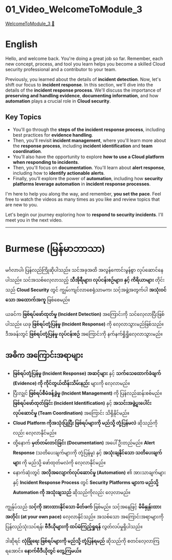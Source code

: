 # 01_Video_WelcomeToModule_3

[WelcomeToModule_3 🔗](https://www.coursera.org/learn/detect-respond-and-recover-from-cloud-cybersecurity-attacks/lecture/GzNDh/welcome-to-module-3)

# **English**

Hello, and welcome back. You're doing a great job so far. Remember, each new concept, process, and tool you learn helps you become a skilled Cloud security professional and a contributor to your team.

Previously, you learned about the details of **incident detection**. Now, let's shift our focus to **incident response**. In this section, we'll dive into the details of the **incident response process**. We'll discuss the importance of **preserving and handling evidence**, **documenting information**, and how **automation** plays a crucial role in **Cloud security**.

## **Key Topics**

- You'll go through the **steps of the incident response process**, including best practices for **evidence handling**.
- Then, you'll revisit **incident management**, where you'll learn more about the **response process**, including **incident identification** and **team coordination**.
- You'll also have the opportunity to explore **how to use a Cloud platform when responding to incidents**.
- Then, you'll focus on **documentation**. You'll learn about **alert response**, including how to **identify actionable alerts**.
- Finally, you'll explore the power of **automation**, including how **security platforms leverage automation** in **incident response processes**.

I'm here to help you along the way, and remember, **you set the pace**. Feel free to watch the videos as many times as you like and review topics that are new to you.

Let's begin our journey exploring how to **respond to security incidents**. I'll meet you in the next video.

---

# **Burmese (မြန်မာဘာသာ)**

မင်္ဂလာပါ၊ ပြန်လည်ကြိုဆိုပါသည်။ သင်အခုအထိ အလွန်ကောင်းမွန်စွာ လုပ်ဆောင်နေပါသည်။ သင်အသစ်လေ့လာသည့် **သီအိုရီများ၊ လုပ်ငန်းစဉ်များ၊ နှင့် ကိရိယာများ** တိုင်းသည် **Cloud Security** တွင် ကျွမ်းကျင်လာစေရုံသာမက၊ သင့်အဖွဲ့အတွက်ပါ **အသုံးဝင်သော အထောက်အကူ** ဖြစ်စေမည်။

ယခင်က **ဖြစ်ရပ်ဖော်ထုတ်မှု (Incident Detection)** အကြောင်းကို သင်လေ့လာပြီးဖြစ်ပါသည်။ ယခု **ဖြစ်ရပ်တုံ့ပြန်မှု (Incident Response)** ကို လေ့လာသွားမည်ဖြစ်သည်။ ဒီအခန်းတွင် **ဖြစ်ရပ်တုံ့ပြန်မှု လုပ်ငန်းစဉ်** အကြောင်းကို နက်နက်ရှိုရှိုလေ့လာသွားမည်။

## **အဓိက အကြောင်းအရာများ**

- **ဖြစ်ရပ်တုံ့ပြန်မှု (Incident Response) အဆင့်များ** နှင့် **သက်သေထောက်ခံချက် (Evidence) ကို ကိုင်တွယ်ထိန်းသိမ်းနည်း** များကို လေ့လာမည်။
- ပြီးလျှင် **ဖြစ်ရပ်စီမံခန့်ခွဲမှု (Incident Management)** ကို ပြန်လည်ဆန်းစစ်မည်။ **ဖြစ်ရပ်ဖော်ထုတ်ခြင်း (Incident Identification)** နှင့် **အသင်းအဖွဲ့ပူးပေါင်းလုပ်ဆောင်မှု (Team Coordination)** အကြောင်း သိရှိနိုင်မည်။
- **Cloud Platform ကိုအသုံးပြုပြီး ဖြစ်ရပ်များကို မည်သို့ တုံ့ပြန်မလဲ** ဆိုသည်ကိုလည်း လေ့လာနိုင်မည်။
- ထို့နောက် **မှတ်တမ်းတင်ခြင်း (Documentation)** အပေါ် ဦးတည်မည်။ **Alert Response** (သတိပေးချက်များကို တုံ့ပြန်မှု) နှင့် **အသုံးချနိုင်သော သတိပေးချက်များ** ကို မည်သို့ ဖော်ထုတ်မလဲကို လေ့လာနိုင်မည်။
- နောက်ဆုံးတွင် **အလိုအလျောက်လုပ်ဆောင်မှု (Automation)** ၏ အားသာချက်များနှင့် **Incident Response Process** တွင် **Security Platforms များက မည်သို့ Automation ကို အသုံးချသည်** ဆိုသည်ကိုလည်း လေ့လာမည်။

ကျွန်ုပ်သည် **သင့်ကို အားထားနိုင်သော မိတ်ဖက်** ဖြစ်မည်။ သင့်အနေဖြင့် **မိမိနှုန်းထားအတိုင်း (at your own pace)** လေ့လာနိုင်သည်။ အသစ်သော အကြောင်းအရာများကို ပြန်လည်သုံးသပ်ရန်၊ **ဗီဒီယိုများကို ထပ်မံကြည့်ရှုရန်** လွတ်လပ်မှုရှိပါသည်။

ဒါဆိုရင် **လုံခြုံရေး ဖြစ်ရပ်များကို မည်သို့ တုံ့ပြန်ရမည်** ဆိုသည်ကို စတင်လေ့လာကြရအောင်။ **နောက်ဗီဒီယိုတွင် တွေ့ကြမယ်။**
